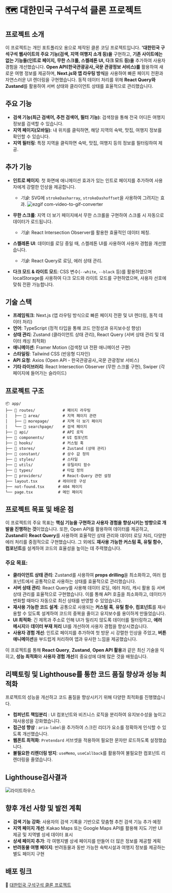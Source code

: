 # 🗺️ 대한민국 구석구석 클론 프로젝트

## 프로젝트 소개

이 프로젝트는 개인 포트폴리오 용으로 제작된 클론 코딩 프로젝트입니다. **'대한민국 구석구석 웹사이트의 주요 기능(검색, 지역 여행지 소개 등)을** 구현하고, **기존 사이트에는 없는 기능들(인트로 페이지, 무한 스크롤, 스켈레톤 UI, 다크 모드 등)을** 추가하여 사용자 경험을 개선했습니다. **Open API(한국관광공사\_국문 관광정보 서비스)를** 활용하여 새로운 여행 정보를 제공하며, **Next.js와 앱 라우팅 방식**을 사용하여 빠른 페이지 전환과 자연스러운 UI 렌더링을 구현했습니다. 동적 데이터 처리를 위해 **React Query와 Zustand**를 활용하여 서버 상태와 클라이언트 상태를 효율적으로 관리했습니다.

## 주요 기능

- **검색 기능(최근 검색어, 추천 검색어, 필터 기능)**: 검색창을 통해 전국 어디든 여행지 정보를 검색할 수 있습니다.
- **지역 페이지(모바일)**: 내 위치를 클릭하면, 해당 지역의 숙박, 맛집, 여행지 정보를 확인할 수 있습니다.
- **지역 필터링**: 특정 지역을 클릭하면 숙박, 맛집, 여행지 등의 정보를 필터링하여 제공.

## 추가 기능

- **인트로 페이지**: 첫 화면에 애니메이션 효과가 있는 인트로 페이지를 추가하여 사용자에게 강렬한 인상을 제공합니다.
  - _기술_: SVG에 `strokeDasharray`, `strokeDashoffset`을 사용하여 그려지는 효과.
![ezgif com-video-to-gif-converter](https://github.com/user-attachments/assets/99dc41e1-f862-4cbd-aa29-4470de3bf0ef)
- **무한 스크롤**: 지역 더 보기 페이지에서 무한 스크롤을 구현하여 스크롤 시 자동으로 데이터가 로드됩니다.
  - _기술_: React Intersection Observer를 활용한 효율적인 데이터 페칭.
- **스켈레톤 UI**: 데이터를 로딩 중일 때, 스켈레톤 UI를 사용하여 사용자 경험을 개선했습니다.
  - _기술_: React Query로 로딩, 에러 상태 관리.

- **다크 모드 & 라이트 모드**: CSS 변수(`--white`, `--black` 등)를 활용하였으며 localStorage를 사용하여 다크 모드와 라이트 모드를 구현하였으며, 사용자 선호에 맞춰 전환 가능합니다.

## 기술 스택

- **프레임워크**: Next.js (앱 라우팅 방식으로 빠른 페이지 전환 및 UI 렌더링, 동적 데이터 처리)
- **언어**: TypeScript (정적 타입을 통해 코드 안정성과 유지보수성 향상)
- **상태 관리**: Zustand (클라이언트 상태 관리), React Query (서버 상태 관리 및 데이터 캐싱 최적화)
- **애니메이션**: Framer Motion (검색창 UI 전환 애니메이션 구현)
- **스타일링**: Tailwind CSS (반응형 디자인)
- **API 요청**: Axios (Open API - 한국관광공사\_국문 관광정보 서비스)
- **기타 라이브러리**: React Intersection Observer (무한 스크롤 구현), Swiper (각 페이지에 들어가는 슬라이드)

## 프로젝트 구조

```
📦 app/
├── 📂 routes/            # 페이지 라우팅
│   ├── 📂 area/          # 지역 페이지 관련
│   ├── 📂 morepage/      # 지역 더 보기 페이지
│   └── 📂 searchpage/    # 검색 페이지
├── 📂 api/               # API 로직
├── 📂 components/        # UI 컴포넌트
├── 📂 hooks/             # 커스텀 훅
├── 📂 stores/            # Zustand (상태 관리)
├── 📂 constant/          # 상수 값 정의
├── 📂 styles/            # 스타일
├── 📂 utils/             # 유틸리티 함수
├── 📂 types/             # 타입 정의
├── 📂 providers/         # React-Query 관련 설정
├── layout.tsx         # 레이아웃 구성
├── not-found.tsx      # 404 페이지
└── page.tsx           # 메인 페이지
```

## 프로젝트 목표 및 배운 점

이 프로젝트의 주요 목표는 **핵심 기능을 구현하고 사용자 경험을 향상시키는 방향으로 개발을 진행하는 것**이었습니다. 또한, Open API를 활용하여 데이터를 제공하고, **Zustand**와 **React Query**를 사용하여 효율적인 상태 관리와 데이터 로딩 처리, 다양한 에러 처리를 중점적으로 구현했습니다. 그 외에도 **재사용 가능한 커스텀 훅, 유틸 함수, 컴포넌트**를 설계하여 코드의 효율성을 높이는 데 주력했습니다.

### 주요 목표:

- **클라이언트 상태 관리**: Zustand를 사용하여 **props drilling**을 최소화하고, 여러 컴포넌트에서 공통적으로 사용하는 상태를 효율적으로 관리했습니다.
- **서버 상태 관리**: React Query를 사용해 데이터 로딩, 에러 처리, 캐시 활용 등 서버 상태 관리를 효율적으로 구현했습니다. 이를 통해 API 호출을 최소화하고, 데이터가 변화할 때마다 자동으로 최신 상태를 반영할 수 있었습니다.
- **재사용 가능한 코드 설계**: 공통으로 사용되는 **커스텀 훅**, **유틸 함수**, **컴포넌트**를 재사용할 수 있도록 설계하여 코드의 중복을 줄이고 유지보수를 용이하게 만들었습니다.
- **UI 최적화**: 긴 제목과 주소로 인해 UI가 밀리지 않도록 데이터를 필터링하고, **에러 메시지**와 **데이터 부재 처리** UI를 개선하여 사용자 경험을 향상시켰습니다.
- **사용자 경험 개선**: 인트로 페이지를 추가하여 첫 방문 시 강렬한 인상을 주었고, **버튼 애니메이션**을 부드럽게 처리하여 앱과 유사한 느낌을 제공했습니다.

이 프로젝트를 통해 **React Query**, **Zustand**, **Open API 활용**과 같은 최신 기술을 익히고, **성능 최적화**와 **사용자 경험 개선**의 중요성에 대해 많은 것을 배웠습니다.

## 리팩토링 및 Lighthouse를 통한 코드 품질 향상과 성능 최적화

프로젝트의 성능을 개선하고 코드 품질을 향상시키기 위해 다양한 최적화를 진행했습니다.

- **컴퍼넌트 책임분리** : UI 컴포넌트와 비즈니스 로직을 분리하여 유지보수성을 높이고 재사용성을 강화했습니다.
- **접근성 향상** : `aria-label`을 추가하여 스크린 리더가 요소를 정확하게 인식할 수 있도록 개선했습니다.
- **웹폰트 최적화**: `Pretendard` 서브셋을 적용하여 필요한 문자만 로드하도록 설정했습니다.
- **불필요한 리렌더링 방지**: `useMemo`, `useCallback`를 활용하여 불필요한 컴포넌트 리렌더링을 줄였습니다.

## Lighthouse검사결과
![라이트하우스](https://github.com/user-attachments/assets/b11d82af-6bd5-4af8-bdf1-9fab5ec0999a)

## 향후 개선 사항 및 발전 계획

- **검색 기능 강화**: 사용자의 검색 기록을 기반으로 맞춤형 추천 검색 기능 추가 예정
- **지역 페이지 개선**: Kakao Maps 또는 Google Maps API를 활용해 지도 기반 UI 제공 및 지역별 상세 데이터 표시
- **상세 페이지 추가**: 각 여행지별 상세 페이지를 만들어 더 많은 정보를 제공할 계획
- **반려동물 여행 페이지**: 반려동물과 동반 가능한 숙박시설과 여행지 정보를 제공하는 별도 페이지 구현

## 배포 링크

🔗 [대한민국 구석구석 클론 프로젝트](https://koreantrip.vercel.app/)
